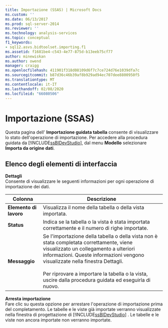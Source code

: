 ```yaml
---
title: Importazione (SSAS) | Microsoft Docs
ms.custom: ''
ms.date: 06/13/2017
ms.prod: sql-server-2014
ms.reviewer: ''
ms.technology: analysis-services
ms.topic: conceptual
f1_keywords:
- sql12.asvs.bidtoolset.importing.f1
ms.assetid: f1681be4-c543-4e77-875d-b13eeb75cf77
author: minewiskan
ms.author: owend
manager: craigg
ms.openlocfilehash: 411901f318d08109d6f7c7ce724d76e1039dfa7c
ms.sourcegitcommit: b87d36c46b39af8b929ad94ec707dee8800950f5
ms.translationtype: MT
ms.contentlocale: it-IT
ms.lasthandoff: 02/08/2020
ms.locfileid: "66080506"
---
```

# <a name="importing-ssas"></a>Importazione (SSAS)
  Questa pagina dell' **Importazione guidata tabella** consente di visualizzare lo stato dell'operazione di importazione. Per accedere alla procedura guidata da [!INCLUDE[ssBIDevStudio](../includes/ssbidevstudio-md.md)], dal menu **Modello** selezionare **Importa da origine dati**.  
  
## <a name="uielement-list"></a>Elenco degli elementi di interfaccia  
 **Dettagli**  
 Consente di visualizzare le seguenti informazioni per ogni operazione di importazione dei dati.  
  
|Colonna|Descrizione|  
|------------|-----------------|  
|**Elemento di lavoro**|Visualizza il nome della tabella o della vista importata.|  
|**Status**|Indica se la tabella o la vista è stata importata correttamente e il numero di righe importate.|  
|**Messaggio**|Se l'importazione della tabella o della vista non è stata completata correttamente, viene visualizzato un collegamento a ulteriori informazioni. Queste informazioni vengono visualizzate nella finestra Dettagli.<br /><br /> Per riprovare a importare la tabella o la vista, uscire dalla procedura guidata ed eseguirla di nuovo.|  
  
 **Arresta importazione**  
 Fare clic su questa opzione per arrestare l'operazione di importazione prima del completamento. Le tabelle e le viste già importate verranno visualizzate nella finestra di progettazione di [!INCLUDE[ssBIDevStudio](../includes/ssbidevstudio-md.md)] . Le tabelle e le viste non ancora importate non verranno importate.  
  
  
